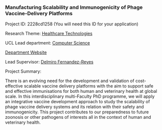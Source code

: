 ### Manufacturing Scalability and Immunogenicity of Phage Vaccine-Delivery Platforms

Project ID: 2228cd1258
(You will need this ID for your application)

Research Theme: [Healthcare Technologies](../themes/healthcare-technologies.md)

UCL Lead department: [Computer Science](../departments/computer-science.md)

[Department Website](https://www.ucl.ac.uk/computer-science)

Lead Supervisor: [Delmiro Fernandez-Reyes](https://profiles.ucl.ac.uk/14805)

Project Summary:

There is an evolving need for the development and validation of cost-effective scalable vaccine delivery platforms with the aim to support safe and effective immunisations for both human and veterinary health at global scale.  In this interdisciplinary multi-Faculty PhD programme, we will apply an integrative vaccine development approach to study the scalability of phage vaccine delivery systems and its relation with their safety and immunogenicity. This project contributes to our preparedness to future zoonosis or other pathogens of interests all in the context of human and veterinary health.
